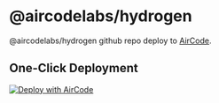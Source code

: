 # @aircodelabs/hydrogen

@aircodelabs/hydrogen github repo deploy to [AirCode](https://aircode.io).

## One-Click Deployment

[![Deploy with AirCode](https://aircode.io/dashboard-public/shiki/aircode.svg)](https://aircode.io/dashboard?owner=AirCodeLabs&repo=Hydrogen&branch=main&path=test&appname=@aircodelabs/hydrogen)

